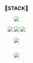 <div align="center">

<br>

<h3>🌵STACK🌵</h3>

  <!-- C++ -->
  
  
  <!-- python -->
  <img src = "https://img.shields.io/badge/python-3776AB?style=for-the-badge&logo=python&logoColor=white">

<br>
<br>

<!-- tensorflow -->
  <img src = "https://img.shields.io/badge/tensorflow-FF6F00?style=for-the-badge&logo=tensorflow&logoColor=white">
  <!-- KERAS -->
  <img src = "https://img.shields.io/badge/keras-D00000?style=for-the-badge&logo=keras&logoColor=white">
  <!-- scikitlearn -->
  <img src = "https://img.shields.io/badge/scikitlearn-F7931E?style=for-the-badge&logo=scikit-learn&logoColor=white">


<br>
<br>

  <!-- nginx -->
  <img src = "https://img.shields.io/badge/nginx-009639?style=for-the-badge&logo=nginx&logoColor=white">



<br>
<br>

![](https://github-readme-stats-gamma-navy.vercel.app/api?username=p-doeun&show_icons=true&count_private=true&theme=city_lights)
